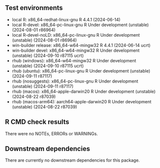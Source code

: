 ## Test environments
* local R:             x86_64-redhat-linux-gnu R 4.4.1 (2024-06-14)
* local R-devel:       x86_64-pc-linux-gnu     R Under development (unstable) (2024-08-01 r86964)
* local R-devel-noLD:  x86_64-pc-linux-gnu     R Under development (unstable) (2024-08-01 r86964)
* win-builder release: x86_64-w64-mingw32      R 4.4.1 (2024-06-14 ucrt)
* win-builder devel:   x86_64-w64-mingw32      R Under development (unstable) (2024-09-10 r87115 ucrt)
* rhub (windows):      x86_64-w64-mingw32      R Under development (unstable) (2024-09-10 r87115 ucrt)
* rhub (ubuntu):       x86_64-pc-linux-gnu     R Under development (unstable) (2024-09-11 r87117)
* rhub (nosuggests):   x86_64-pc-linux-gnu     R Under development (unstable) (2024-09-11 r87117)
* rhub (macos):        x86_64-apple-darwin20   R Under development (unstable) (2024-08-22 r87039)
* rhub (macos-arm64):  aarch64-apple-darwin20  R Under development (unstable) (2024-08-22 r87039)

## R CMD check results
There were no NOTEs, ERRORs or WARNINGs. 

## Downstream dependencies
There are currently no downstream dependencies for this package.

